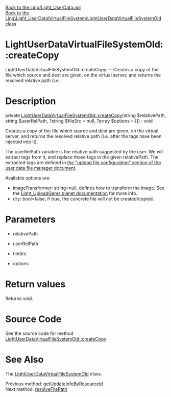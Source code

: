 [Back to the Ling/Light_UserData api](https://github.com/lingtalfi/Light_UserData/blob/master/doc/api/Ling/Light_UserData.md)<br>
[Back to the Ling\Light_UserData\VirtualFileSystem\LightUserDataVirtualFileSystemOld class](https://github.com/lingtalfi/Light_UserData/blob/master/doc/api/Ling/Light_UserData/VirtualFileSystem/LightUserDataVirtualFileSystemOld.md)


LightUserDataVirtualFileSystemOld::createCopy
================



LightUserDataVirtualFileSystemOld::createCopy — Creates a copy of the file which source and dest are given, on the virtual server, and returns the resolved relative path (i.e.




Description
================


private [LightUserDataVirtualFileSystemOld::createCopy](https://github.com/lingtalfi/Light_UserData/blob/master/doc/api/Ling/Light_UserData/VirtualFileSystem/LightUserDataVirtualFileSystemOld/createCopy.md)(string $relativePath, string $userRelPath, ?string $fileSrc = null, ?array $options = []) : void




Creates a copy of the file which source and dest are given, on the virtual server, and returns the resolved relative path (i.e. after the tags have been injected into it).



The userRelPath variable is the relative path suggested by the user.
We will extract tags from it, and replace those tags in the given relativePath.
The extracted tags are defined in [the "upload file configuration" section of the user data file manager document](https://github.com/lingtalfi/Light_UserData/blob/master/doc/pages/user-data-file-manager.md#upload-file-configuration).


Available options are:
- imageTransformer: string=null, defines how to transform the image.
     See the [Light_UploadGems planet documentation](https://github.com/lingtalfi/Light_UploadGems/blob/master/doc/pages/conception-notes.md) for more info.
- dry: bool=false, if true, the concrete file will not be created/copied.




Parameters
================


- relativePath

    

- userRelPath

    

- fileSrc

    

- options

    


Return values
================

Returns void.








Source Code
===========
See the source code for method [LightUserDataVirtualFileSystemOld::createCopy](https://github.com/lingtalfi/Light_UserData/blob/master/VirtualFileSystem/LightUserDataVirtualFileSystemOld.php#L570-L587)


See Also
================

The [LightUserDataVirtualFileSystemOld](https://github.com/lingtalfi/Light_UserData/blob/master/doc/api/Ling/Light_UserData/VirtualFileSystem/LightUserDataVirtualFileSystemOld.md) class.

Previous method: [getUpdateInfoByResourceId](https://github.com/lingtalfi/Light_UserData/blob/master/doc/api/Ling/Light_UserData/VirtualFileSystem/LightUserDataVirtualFileSystemOld/getUpdateInfoByResourceId.md)<br>Next method: [resolveFilePath](https://github.com/lingtalfi/Light_UserData/blob/master/doc/api/Ling/Light_UserData/VirtualFileSystem/LightUserDataVirtualFileSystemOld/resolveFilePath.md)<br>

